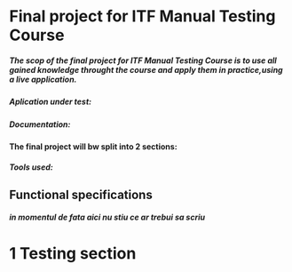 # Final project for ITF Manual Testing Course 
##### The scop of the final project for ITF Manual Testing Course is to use all gained knowledge throught the course and apply them in practice,using a live application.
##### Aplication under test:
##### Documentation:
#### The final project will bw split into 2 sections:
##### Tools used:
## Functional specifications
##### in momentul de fata aici nu stiu ce ar trebui sa scriu 
# 1 Testing section
